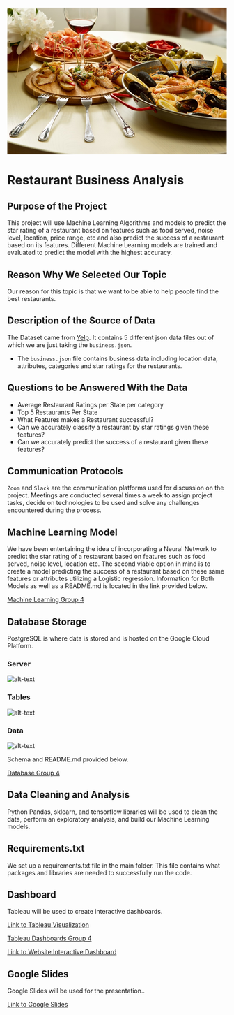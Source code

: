 ![image](https://github.com/abtieku/group4-project/blob/main/Resources/Restaurant.jpg)
# Restaurant Business Analysis

## Purpose of the Project 

This project will use Machine Learning Algorithms and models to predict the star rating of a restaurant based on features such as food served, noise level, location, price range, etc and also predict the success of a restaurant based on its features. Different Machine Learning models are trained and evaluated to predict the model with the highest accuracy. 

## Reason Why We Selected Our Topic

Our reason for this topic is that we want to be able to help people find the best restaurants.

## Description of the Source of Data

The Dataset came from [Yelp](https://www.yelp.com/dataset). It contains 5 different json data files out of which we are just taking the ```business.json```.

- The ```business.json``` file contains business data including location data, attributes, categories and star ratings for the restaurants.

## Questions to be Answered With the Data

- Average Restaurant Ratings per State per category
- Top 5 Restaurants Per State
- What Features makes a Restaurant successful?
- Can we accurately classify a restaurant by star ratings given these features?
- Can we accurately predict the success of a restaurant given these features?


## Communication Protocols

```Zoom``` and ```Slack``` are the communication platforms used for discussion on the project. Meetings are conducted several times a week to assign project tasks, decide on technologies to be used and solve any challenges encountered during the process.

## Machine Learning Model

We have been entertaining the idea of incorporating a Neural Network to predict the star rating of a restaurant based on features such as food served, noise level, location etc. The second viable option in mind is to create a model predicting the success of a restaurant based on these same features or attributes utilizing a Logistic regression. Information for Both Models as well as a README.md is located in the link provided below.

[Machine Learning Group 4](https://github.com/abtieku/group4-project/tree/main/Machine_Learning)

## Database Storage

PostgreSQL is where data is stored and is hosted on the Google Cloud Platform.

### Server
![alt-text](https://github.com/abtieku/group4-project/blob/main/Resources/server.png)

### Tables
![alt-text](https://github.com/abtieku/group4-project/blob/main/Resources/tables.png)

### Data
![alt-text](https://github.com/abtieku/group4-project/blob/main/Resources/data.png)

Schema and README.md provided below.

[Database Group 4](https://github.com/abtieku/group4-project/tree/main/Database)

## Data Cleaning and Analysis

Python Pandas, sklearn, and tensorflow libraries will be used to clean the data, perform an exploratory analysis, and build our Machine Learning models.

## Requirements.txt
We set up a requirements.txt file in the main folder. This file contains what packages and libraries are needed to successfully run the code.

## Dashboard

Tableau will be used to create interactive dashboards.

[Link to Tableau Visualization](https://public.tableau.com/profile/shanu.joseph#!/vizhome/RestaurantBusinessAnalysis/Story1?publish=yes)

[Tableau Dashboards Group 4](https://github.com/abtieku/group4-project/tree/shanu_segment2/Dashboard/Tableau)

[Link to Website Interactive Dashboard](https://groupfour.ngrok.io)

## Google Slides
Google Slides will be used for the presentation..

[Link to Google Slides](https://docs.google.com/presentation/d/1nr6JvIkOD3UAjcMgdsePUiV51nl8bSs3Si4AMYdGYho/edit#slide=id.gc14ac822ce_1_40)
